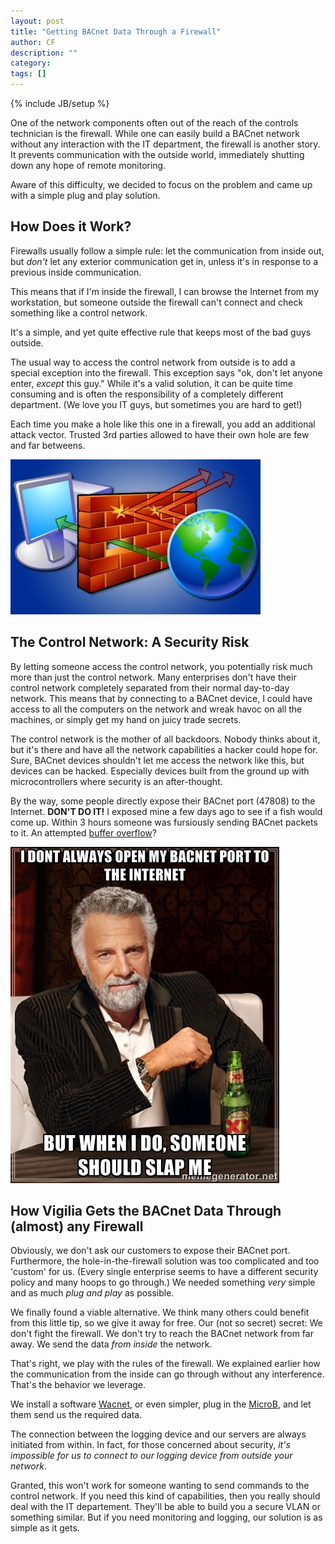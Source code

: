 ```yaml
---
layout: post
title: "Getting BACnet Data Through a Firewall"
author: CF
description: ""
category: 
tags: []
---
```

{% include JB/setup %}


One of the network components often out of the reach of the controls
technician is the firewall. While one can easily build a BACnet
network without any interaction with the IT department, the firewall
is another story. It prevents communication with the outside world,
immediately shutting down any hope of remote monitoring.

Aware of this difficulty, we decided to focus on the problem and came
up with a simple plug and play solution.

## How Does it Work?
Firewalls usually follow a simple rule: let the communication from
inside out, but *don't* let any exterior communication get in, unless
it's in response to a previous inside communication.

This means that if I'm inside the firewall, I can browse the Internet
from my workstation, but someone outside the firewall can't
connect and check something like a control network.

It's a simple, and yet quite effective rule that keeps most of the bad
guys outside.

The usual way to access the control network from outside is to add a
special exception into the firewall. This exception says "ok, don't
let anyone enter, *except* this guy." While it's a valid solution, it
can be quite time consuming and is often the responsibility of a
completely different department. (We love you IT guys, but sometimes
you are hard to get!)

Each time you make a hole like this one in a firewall,
you add an additional attack vector. Trusted 3rd parties allowed to
have their own hole are few and far betweens.

![Firewall](/images/firewall.jpg "Firewall")

## The Control Network: A Security Risk

By letting someone access the control network, you potentially risk
much more than just the control network. Many enterprises don't have
their control network completely separated from their normal
day-to-day network. This means that by connecting to a BACnet device,
I could have access to all the computers on the network and wreak
havoc on all the machines, or simply get my hand on juicy trade
secrets.

The control network is the mother of all backdoors. Nobody thinks
about it, but it's there and have all the network capabilities a
hacker could hope for. Sure, BACnet devices shouldn't let me access
the network like this, but devices can be hacked. Especially devices
built from the ground up with microcontrollers where security is an
after-thought.

By the way, some people directly expose their BACnet port (47808) to
the Internet. **DON'T DO IT!** I exposed mine a few days ago to see if
a fish would come up. Within 3 hours someone was fursiously sending
BACnet packets to it. An attempted
[buffer overflow](http://en.wikipedia.org/wiki/Buffer_overflow)?

![Exposed BACnet Port](/images/expose-bacnet.jpg "Exposed BACnet port")


## How Vigilia Gets the BACnet Data Through (almost) any Firewall

Obviously, we don't ask our customers to expose their BACnet port.
Furthermore, the hole-in-the-firewall solution was too complicated and
too 'custom' for us. (Every single enterprise seems to have a
different security policy and many hoops to go through.) We needed
something *very* simple and as much *plug and play* as possible.

We finally found a viable alternative. We think many others could
benefit from this little tip, so we give it away for free. Our (not so
secret) secret: We don't fight the firewall. We don't try to reach the
BACnet network from far away. We send the data *from inside* the
network.

That's right, we play with the rules of the firewall. We explained
earlier how the communication from the inside can go through without
any interference. That's the behavior we leverage.

We install a software [Wacnet](https://hvac.io/docs/wacnet), or even
simpler, plug in the [MicroB](https://hvac.io/products/microb), and
let them send us the required data.

The connection between the logging device and our servers are always
initiated from within. In fact, for those concerned about security,
*it's impossible for us to connect to our logging device from outside
your network*.

Granted, this won't work for someone wanting to send commands to the
control network. If you need this kind of capabilities, then you
really should deal with the IT departement. They'll be able to build
you a secure VLAN or something similar. But if you need monitoring and
logging, our solution is as simple as it gets.
